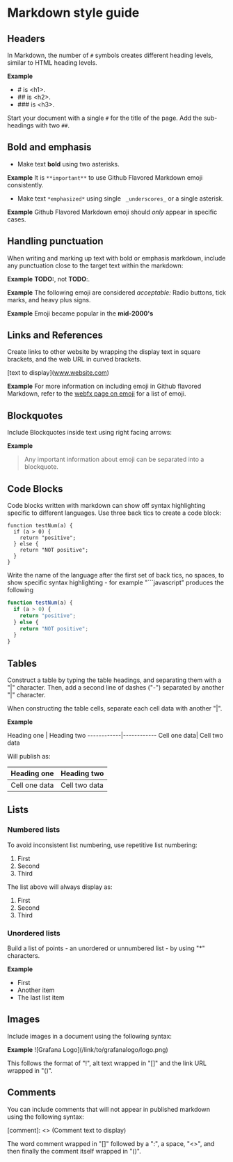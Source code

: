 # Markdown style guide

## Headers

In Markdown, the number of ``#`` symbols creates different heading levels, similar to
HTML heading levels.

**Example**
* \# is \<h1>.
* \#\# is \<h2>.
* \#\#\# is \<h3>.

Start your document with a single ``#`` for the title of the page. Add the sub-headings with two ``##``.

## Bold and emphasis

* Make text **bold** using two asterisks.

**Example** It is ``**important**`` to use Github Flavored Markdown emoji consistently.

* Make text ``*emphasized*`` using single `` _underscores_`` or a single asterisk.

**Example** Github Flavored Markdown emoji should _only_ appear in specific cases.


## Handling punctuation

When writing and marking up text with bold or emphasis markdown, include any
punctuation close to the target text within the markdown:

**Example** **TODO:**, not **TODO**:.

**Example** The following emoji are considered _acceptable:_ Radio buttons, tick marks, and heavy plus signs.

**Example** Emoji became popular in the **mid-2000's**

## Links and References

Create links to other website by wrapping the display text in square brackets, and
the web URL in curved brackets.

\[text to display](www.website.com)

**Example** For more information on including emoji in Github flavored Markdown, refer to the [webfx page on emoji](https://www.webfx.com/tools/emoji-cheat-sheet/) for a list of emoji.

## Blockquotes

Include Blockquotes inside text using right facing arrows:

**Example**

> Any important information
> about emoji can be separated into
> a blockquote.

## Code Blocks

Code blocks written with markdown can show off syntax highlighting specific
to different languages. Use three back tics to create a code block:

```
function testNum(a) {
  if (a > 0) {
    return "positive";
  } else {
    return "NOT positive";
  }
}
```

Write the name of the language after the first set of back tics, no spaces,
to show specific syntax highlighting - for example "\```javascript" produces the following

```javascript
function testNum(a) {
  if (a > 0) {
    return "positive";
  } else {
    return "NOT positive";
  }
}
```
## Tables

Construct a table by typing the table headings, and separating them with
a "|" character. Then, add a second line of dashes ("-") separated by
another "|" character.

When constructing the table cells, separate each cell data with another
"|".

**Example**

Heading one | Heading two
\------------|------------
Cell one data| Cell two data

Will publish as:

Heading one | Heading two
------------|------------
Cell one data| Cell two data

## Lists

### Numbered lists

To avoid inconsistent list numbering, use repetitive list numbering:

1. First
1. Second
1. Third

The list above will always display as:

1. First
2. Second
3. Third

### Unordered lists

Build a list of points - an unordered or unnumbered list - by
using "\*" characters.

**Example**

* First
* Another item
* The last list item

## Images

Include images in a document using the following syntax:

**Example** \!\[Grafana Logo](/link/to/grafanalogo/logo.png)

This follows the format of "!", alt text wrapped in "[]" and the link URL wrapped in "()".

## Comments

You can include comments that will not appear in published markdown using the
following syntax:

\[comment]: <> (Comment text to display)

The word comment wrapped in "[]" followed by a ":", a space, "<>", and then
finally the comment itself wrapped in "()".
